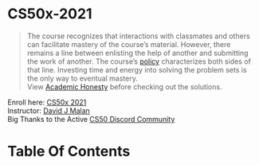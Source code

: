# CS50x-2021
> The course recognizes that interactions with classmates and others can facilitate mastery of the course’s material. However, there remains a line between enlisting the help of another and submitting the work of another. The course’s [policy](https://cs50.harvard.edu/x/2021/honesty/#policy) characterizes both sides of that line. Investing time and energy into solving the problem sets is the only way to eventual mastery.\
> View [Academic Honesty](https://cs50.harvard.edu/x/2021/honesty/) before checking out the solutions.
> 
Enroll here: [CS50x 2021](https://cs50.harvard.edu/x/2021/)\
Instructor: [David J Malan](https://cs.harvard.edu/malan/)\
Big Thanks to the Active [CS50 Discord Community](https://discord.com/invite/cs50)

# Table Of Contents
 
